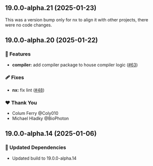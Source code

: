 ## 19.0.0-alpha.21 (2025-01-23)

This was a version bump only for nx to align it with other projects, there were no code changes.

## 19.0.0-alpha.20 (2025-01-22)

### 🚀 Features

- **compiler:** add compiler package to house compiler logic ([#63](https://github.com/Coly010/ng-rspack-build/pull/63))

### 🩹 Fixes

- **nx:** fix lint ([#48](https://github.com/Coly010/ng-rspack-build/pull/48))

### ❤️ Thank You

- Colum Ferry @Coly010
- Michael Hladky @BioPhoton

## 19.0.0-alpha.14 (2025-01-06)

### 🧱 Updated Dependencies

- Updated build to 19.0.0-alpha.14